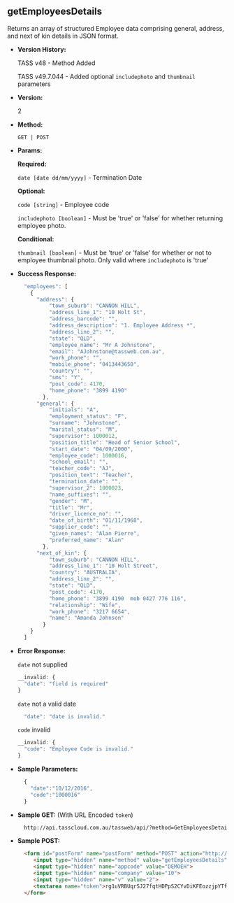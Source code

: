 **getEmployeesDetails**
----
  Returns an array of structured Employee data comprising general, address, and next of kin details in JSON format.

* **Version History:**

  TASS v48 - Method Added
  
  TASS v49.7.044 - Added optional `includephoto` and `thumbnail` parameters
  
* **Version:**

  2

* **Method:**

  `GET | POST`
  
*  **Params:**

   **Required:**

   `date [date dd/mm/yyyy]` -  Termination Date
   
   **Optional:**

   `code [string]` - Employee code
   
   `includephoto [boolean]` -  Must be 'true' or 'false' for whether returning employee photo.

   **Conditional:**
 
   `thumbnail [boolean]` -  Must be 'true' or 'false' for whether or not to employee thumbnail photo. Only valid where `includephoto` is 'true'

* **Success Response:**

    ```javascript
      "employees": [
        {
          "address": {
              "town_suburb": "CANNON HILL",
              "address_line_1": "10 Holt St",
              "address_barcode": "",
              "address_description": "1. Employee Address *",
              "address_line_2": "",
              "state": "QLD",
              "employee_name": "Mr A Johnstone",
              "email": "AJohnstone@tassweb.com.au",
              "work_phone": "",
              "mobile_phone": "0413443650",
              "country": "",
              "sms": "Y",
              "post_code": 4170,
              "home_phone": "3899 4190"
            },
          "general": {
              "initials": "A",
              "employment_status": "F",
              "surname": "Johnstone",
              "marital_status": "M",
              "supervisor": 1000012,
              "position_title": "Head of Senior School",
              "start_date": "04/09/2000",
              "employee_code": 1000016,
              "school_email": "",
              "teacher_code": "AJ",
              "position_text": "Teacher",
              "termination_date": "",
              "supervisor_2": 1000023,
              "name_suffixes": "",
              "gender": "M",
              "title": "Mr",
              "driver_licence_no": "",
              "date_of_birth": "01/11/1968",
              "supplier_code": "",
              "given_names": "Alan Pierre",
              "preferred_name": "Alan"
            },
          "next_of_kin": {
              "town_suburb": "CANNON HILL",
              "address_line_1": "10 Holt Street",
              "country": "AUSTRALIA",
              "address_line_2": "",
              "state": "QLD",
              "post_code": 4170,
              "home_phone": "3899 4190  mob 0427 776 116",
              "relationship": "Wife",
              "work_phone": "3217 6654",
              "name": "Amanda Johnson"
            }
        }
      ]
    ```
 
* **Error Response:**

    `date` not supplied
    ```javascript
    __invalid: {
      "date": "field is required"
    }
    ```

    `date` not a valid date
    ```javascript
      "date": "date is invalid."
    ```

    `code` invalid
    ```javascript
    __invalid: {
      "code": "Employee Code is invalid."
    }
    ```
    
* **Sample Parameters:**

  ```javascript
    { 
      "date":"10/12/2016",
      "code":"1000016"
    }
  ```

* **Sample GET:** (With URL Encoded `token`)

  ```HTML
    http://api.tasscloud.com.au/tassweb/api/?method=GetEmployeesDetails&appcode=DEMOEH&company=10&v=2&token=rg1uVRBUqrSJ27fqtHDPpS2CYvDiKFEozzjpYTfgqrdyuVVKcJIcCSshy%2Bxdaan%2B
  ```
  
* **Sample POST:**

  ```HTML
    <form id="postForm" name="postForm" method="POST" action="http://api.tasscloud.com.au/tassweb/api/">
       <input type="hidden" name="method" value="getEmployeesDetails">
       <input type="hidden" name="appcode" value="DEMOEH">
       <input type="hidden" name="company" value="10">
       <input type="hidden" name="v" value="2">
       <textarea name="token">rg1uVRBUqrSJ27fqtHDPpS2CYvDiKFEozzjpYTfgqrdyuVVKcJIcCSshy+xdaan+</textarea>
    </form>
  ```
